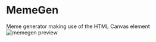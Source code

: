 # MemeGen
Meme generator making use of the HTML Canvas element
![memegen preview](https://user-images.githubusercontent.com/95043433/158138946-1e80d619-6271-492f-bad9-b3414d7ccd0c.PNG)
